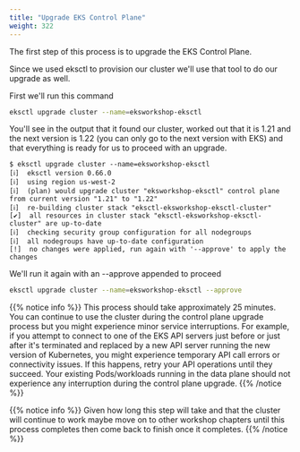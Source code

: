 ```yaml
---
title: "Upgrade EKS Control Plane"
weight: 322
---
```


The first step of this process is to upgrade the EKS Control Plane.

Since we used eksctl to provision our cluster we'll use that tool to do our upgrade as well.

First we'll run this command
```bash
eksctl upgrade cluster --name=eksworkshop-eksctl
```

You'll see in the output that it found our cluster, worked out that it is 1.21 and the next version is 1.22 (you can only go to the next version with EKS) and that everything is ready for us to proceed with an upgrade.
```
$ eksctl upgrade cluster --name=eksworkshop-eksctl
[ℹ]  eksctl version 0.66.0
[ℹ]  using region us-west-2
[ℹ]  (plan) would upgrade cluster "eksworkshop-eksctl" control plane from current version "1.21" to "1.22"
[ℹ]  re-building cluster stack "eksctl-eksworkshop-eksctl-cluster"
[✔]  all resources in cluster stack "eksctl-eksworkshop-eksctl-cluster" are up-to-date
[ℹ]  checking security group configuration for all nodegroups
[ℹ]  all nodegroups have up-to-date configuration
[!]  no changes were applied, run again with '--approve' to apply the changes
```

We'll run it again with an --approve appended to proceed
```bash
eksctl upgrade cluster --name=eksworkshop-eksctl --approve
```
{{% notice info %}}
This process should take approximately 25 minutes. You can continue to use the cluster during the control plane upgrade process but you might experience minor service interruptions. For example, if you attempt to connect to one of the EKS API servers just before or just after it's terminated and replaced by a new API server running the new version of Kubernetes, you might experience temporary API call errors or connectivity issues. If this happens, retry your API operations until they succeed. Your existing Pods/workloads running in the data plane should not experience any interruption during the control plane upgrade.
{{% /notice %}}

{{% notice info %}}
Given how long this step will take and that the cluster will continue to work maybe move on to other workshop chapters until this process completes then come back to finish once it completes.
{{% /notice %}}